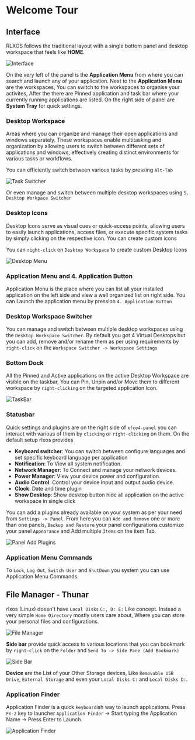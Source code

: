 # Welcome Tour

## Interface

RLXOS follows the traditional layout with a single bottom panel and desktop workspace that feels like __HOME__.


![Interface](assets/welcome-tour/interface.png)


On the very left of the panel is the __Application Menu__ from where you can search and launch any of your application. Next to the __Application Menu__ are the workspaces, You can switch to the workspaces to organise your activites, After the there are Pinned application and task bar where your currently running applications are listed. On the right side of panel are __System Tray__ for quick settings.

   
### Desktop Workspace

Areas where you can organize and manage their open applications and windows separately. These workspaces enable multitasking and organization by allowing users to switch between different sets of applications and windows, effectively creating distinct environments for various tasks or workflows.

You can efficiently switch between various tasks by pressing `Alt-Tab`

![Task Switcher](assets/welcome-tour/task-switcher.png)

Or even manage and switch between multiple desktop workspaces using `5. Desktop Workpace Switcher`


### Desktop Icons

Desktop Icons serve as visual cues or quick-access points, allowing users to easily launch applications, access files, or execute specific system tasks by simply clicking on the respective icon. You can create custom icons 

You can `right-click` on `Desktop Workspace` to create custom Desktop Icons 

![Desktop Menu](assets/welcome-tour/desktop-menu.png)


### Application Menu and 4. Application Button

Application Menu is the place where you can list all your installed application on the left side and view a well organized list on right side. You can Launch the application menu by pression `4. Application Button`

### Desktop Workspace Switcher

You can manage and switch between multiple desktop workspaces using the `Desktop Workspace Switcher`. By default you got 4 Virtual Desktops but you can add, remove and/or rename them as per using requirements by `right-click` on the `Workspace Switcher -> Workspace Settings`

### Bottom Dock

All the Pinned and Active applications on the active Desktop Workspace are visible on the taskbar, You can Pin, Unpin and/or Move them to different workspace by `right-clicking` on the targeted application Icon.

![TaskBar](assets/welcome-tour/taskbar.png)


### Statusbar

Quick settings and plugins are on the right side of `xfce4-panel` you can interact with various of them by `clicking` or `right-clicking` on them. On the default setup rlxos provides

- **Keyboard switcher**: You can switch between configure languages and set specific keyboard language per application
- **Notification**: To View all system notification.
- **Network Manager**: To Connect and manage your network devices.
- **Power Manager**: View your device power and configuration.
- **Audio Control**: Control your device Input and output audio device.
- **Clock**: Date and time plugin
- **Show Desktop**: Show desktop button hide all application on the active workspace in single click


You can add a plugins already available on your system as per your need from `Settings -> Panel`. From here you can `Add and Remove` one or more than one panels, `Backup and Restore` your panel configurations customize your panel `Appearance` and Add multiple `Items` on the item Tab.

![Panel Add Plugins](assets/welcome-tour/panel-add-plugins.png)

### Application Menu Commands

To `Lock`, `Log Out`, `Switch User` and `ShutDown` you system you can use Application Menu Commands.


## File Manager - Thunar

rlxos (Linux) doesn't have `Local Disks` `C:, D: E:` Like concept. Instead a very simple `Home Directory` mostly users care about, Where you can store your personal files and configurations. 

![File Manager](assets/welcome-tour/file-manager.png)

**Side bar** provide quick access to various locations that you can bookmark by `right-click` on the `Folder` and `Send To -> Side Pane (Add Bookmark)`

![Side Bar](assets/welcome-tour/file-manager-sidebar.png)

**Device** are the List of your Other Storage devices, Like `Removable USB Drive`, `External Storage` and even your `Local Disks C:` and `Local Disks D:`.

### Application Finder

Application Finder is a quick `keyboard`ish way to launch applications. Press `Fn-2`  key to launcher `Application Finder` -> Start typing the Application Name -> Press Enter to Launch.

![Application Finder](assets/welcome-tour/application-finder.png)

